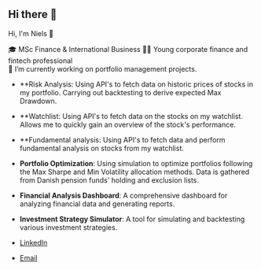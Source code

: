## Hi there 👋

Hi, I'm Niels 👋

🎓 MSc Finance & International Business
👨‍💻 Young corporate finance and fintech professional  
🌱 I’m currently working on portfolio management projects.


- **Risk Analysis: Using API's to fetch data on historic prices of stocks in my portfolio. Carrying out backtesting to derive expected Max Drawdown.
- **Watchlist: Using API's to fetch data on the stocks on my watchlist. Allows me to quickly gain an overview of the stock's performance.
- **Fundamental analysis: Using API's to fetch data and perform fundamental analysis on stocks from my watchlist.
- **Portfolio Optimization**: Using simulation to optimize portfolios following the Max Sharpe and Min Volatility allocation methods. Data is gathered from Danish pension funds' holding and exclusion lists.
- **Financial Analysis Dashboard**: A comprehensive dashboard for analyzing financial data and generating reports.
- **Investment Strategy Simulator**: A tool for simulating and backtesting various investment strategies.


- [LinkedIn](https://www.linkedin.com/in/niels-due-jensen)
- [Email](mailto:nielsduejensen@outlook.com)
